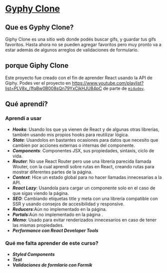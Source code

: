 # [Gyphy Clone](https://giffy-omega-one.vercel.app/)

## Que es Gyphy Clone?

Giphy Clone es una sitio web donde podés buscar gifs, y guardar tus gifs favoritos. Hasta ahora no se pueden agregar favoritos pero muy pronto va a estar además de algunos arreglos de validaciones de formulario.

## porque Giphy Clone

Este proyecto fue creado con el fin de aprender React usando la API de Giphy. Podes ver el proyecto en https://www.youtube.com/playlist?list=PLV8x_i1fqBw0B008sQn79YxCjkHJU84pC de parte de [`midudev`](https://github.com/midudev/).

## Qué aprendí?

### Aprendí a usar

* _**Hooks**_: Usando los que ya vienen de React y de algunas otras librerías, también usando mis propios hooks para reutilizar lógica.
* _**State**_: Usandolos en bastantes ocasiones para datos que necesito que cambien por acciones externas o internas del componente.
* _**Components**_: Componentes JSX, sus propiedades, sintaxis, ciclo de vida.
* _**Router**_: No use React Router pero use una librería parecida llamada Wouter, con la cual aprendí sobre rutas en React, creando rutas para mostrar diferentes partes de la página.
* _**Context**_: Hice un estado global para no hacer llamadas innecesarias a la API.
* _**React Lazy**_: Usandola para cargar un componente solo en el caso de que sigas viendo la página.
* _**SEO**_: Cambiando etiquetas title y meta con una librería compatible con SSR y usando consejos de accesibilidad y responsive.
* _**Reducers**_:Aún no implementado en la página.
* _**Portals**_:Aún no implementado en la página .
* _**Memo**_: Usado para evitar renderizados innecesarios en caso de tener las mismas propiedades.
* _**Performance con React Developer Tools**_
### Qué me falta aprender de este curso?

* _**Styled Components**_
* _**Test**_
* _**Validaciones de formlario con Formik**_